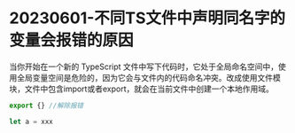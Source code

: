# 20230601-不同TS文件中声明同名字的变量会报错的原因

当你开始在一个新的 TypeScript 文件中写下代码时，它处于全局命名空间中，使用全局变量空间是危险的，因为它会与文件内的代码命名冲突。改成使用文件模块，文件中包含import或者export，就会在当前文件中创建一个本地作用域。

```ts
export {} //解除报错

let a = xxx
```

